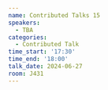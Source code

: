```yaml
---
name: Contributed Talks 15
speakers:
  - TBA
categories:
  - Contributed Talk
time_start: '17:30'
time_end: '18:00'
talk_date: 2024-06-27
room: J431
---
```

